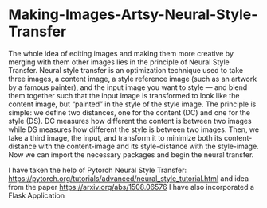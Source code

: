 # Making-Images-Artsy-Neural-Style-Transfer
The whole idea of editing images and making them more creative by merging with them other images lies in the principle of Neural Style Transfer. Neural style transfer is an optimization technique used to take three images, a content image, a style reference image (such as an artwork by a famous painter), and the input image you want to style — and blend them together such that the input image is transformed to look like the content image, but “painted” in the style of the style image.
The principle is simple: we define two distances, one for the content (DC) and one for the style (DS). DC measures how different the content is between two images while DS measures how different the style is between two images. Then, we take a third image, the input, and transform it to minimize both its content-distance with the content-image and its style-distance with the style-image. Now we can import the necessary packages and begin the neural transfer.

I have taken the help of Pytorch Neural Style Transfer: https://pytorch.org/tutorials/advanced/neural_style_tutorial.html and idea from the paper https://arxiv.org/abs/1508.06576
I have also incorporated a Flask Application
